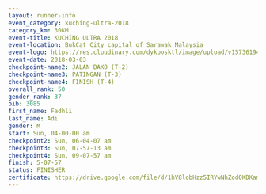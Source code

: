 ```yaml
--- 
layout: runner-info 
event_category: kuching-ultra-2018 
category_km: 30KM 
event-title: KUCHING ULTRA 2018 
event-location: BukCat City capital of Sarawak Malaysia 
event-logo: https://res.cloudinary.com/dykbosktl/image/upload/v1573619473/Logo/kuching-ultra-2018-logo_tlpvm5.png 
event-date: 2018-03-03 
checkpoint-name2: JALAN BAKO (T-2) 
checkpoint-name3: PATINGAN (T-3) 
checkpoint-name4: FINISH (T-4) 
overall_rank: 50
gender_rank: 37
bib: 3085
first_name: Fadhli
last_name: Adi
gender: M
start: Sun, 04-00-00 am
checkpoint2: Sun, 06-04-07 am
checkpoint3: Sun, 07-57-13 am
checkpoint4: Sun, 09-07-57 am
finish: 5-07-57
status: FINISHER
certificate: https://drive.google.com/file/d/1hV8lobHzz5IRYwNhZod0KDKamjEx2z0r/view?usp=sharing
--- 
```

